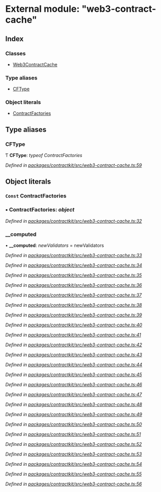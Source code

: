 # External module: "web3-contract-cache"

## Index

### Classes

* [Web3ContractCache](../classes/_web3_contract_cache_.web3contractcache.md)

### Type aliases

* [CFType](_web3_contract_cache_.md#cftype)

### Object literals

* [ContractFactories](_web3_contract_cache_.md#const-contractfactories)

## Type aliases

###  CFType

Ƭ **CFType**: *typeof ContractFactories*

*Defined in [packages/contractkit/src/web3-contract-cache.ts:59](https://github.com/celo-org/celo-monorepo/blob/master/packages/contractkit/src/web3-contract-cache.ts#L59)*

## Object literals

### `Const` ContractFactories

### ▪ **ContractFactories**: *object*

*Defined in [packages/contractkit/src/web3-contract-cache.ts:32](https://github.com/celo-org/celo-monorepo/blob/master/packages/contractkit/src/web3-contract-cache.ts#L32)*

###  __computed

• **__computed**: *newValidators* = newValidators

*Defined in [packages/contractkit/src/web3-contract-cache.ts:33](https://github.com/celo-org/celo-monorepo/blob/master/packages/contractkit/src/web3-contract-cache.ts#L33)*

*Defined in [packages/contractkit/src/web3-contract-cache.ts:34](https://github.com/celo-org/celo-monorepo/blob/master/packages/contractkit/src/web3-contract-cache.ts#L34)*

*Defined in [packages/contractkit/src/web3-contract-cache.ts:35](https://github.com/celo-org/celo-monorepo/blob/master/packages/contractkit/src/web3-contract-cache.ts#L35)*

*Defined in [packages/contractkit/src/web3-contract-cache.ts:36](https://github.com/celo-org/celo-monorepo/blob/master/packages/contractkit/src/web3-contract-cache.ts#L36)*

*Defined in [packages/contractkit/src/web3-contract-cache.ts:37](https://github.com/celo-org/celo-monorepo/blob/master/packages/contractkit/src/web3-contract-cache.ts#L37)*

*Defined in [packages/contractkit/src/web3-contract-cache.ts:38](https://github.com/celo-org/celo-monorepo/blob/master/packages/contractkit/src/web3-contract-cache.ts#L38)*

*Defined in [packages/contractkit/src/web3-contract-cache.ts:39](https://github.com/celo-org/celo-monorepo/blob/master/packages/contractkit/src/web3-contract-cache.ts#L39)*

*Defined in [packages/contractkit/src/web3-contract-cache.ts:40](https://github.com/celo-org/celo-monorepo/blob/master/packages/contractkit/src/web3-contract-cache.ts#L40)*

*Defined in [packages/contractkit/src/web3-contract-cache.ts:41](https://github.com/celo-org/celo-monorepo/blob/master/packages/contractkit/src/web3-contract-cache.ts#L41)*

*Defined in [packages/contractkit/src/web3-contract-cache.ts:42](https://github.com/celo-org/celo-monorepo/blob/master/packages/contractkit/src/web3-contract-cache.ts#L42)*

*Defined in [packages/contractkit/src/web3-contract-cache.ts:43](https://github.com/celo-org/celo-monorepo/blob/master/packages/contractkit/src/web3-contract-cache.ts#L43)*

*Defined in [packages/contractkit/src/web3-contract-cache.ts:44](https://github.com/celo-org/celo-monorepo/blob/master/packages/contractkit/src/web3-contract-cache.ts#L44)*

*Defined in [packages/contractkit/src/web3-contract-cache.ts:45](https://github.com/celo-org/celo-monorepo/blob/master/packages/contractkit/src/web3-contract-cache.ts#L45)*

*Defined in [packages/contractkit/src/web3-contract-cache.ts:46](https://github.com/celo-org/celo-monorepo/blob/master/packages/contractkit/src/web3-contract-cache.ts#L46)*

*Defined in [packages/contractkit/src/web3-contract-cache.ts:47](https://github.com/celo-org/celo-monorepo/blob/master/packages/contractkit/src/web3-contract-cache.ts#L47)*

*Defined in [packages/contractkit/src/web3-contract-cache.ts:48](https://github.com/celo-org/celo-monorepo/blob/master/packages/contractkit/src/web3-contract-cache.ts#L48)*

*Defined in [packages/contractkit/src/web3-contract-cache.ts:49](https://github.com/celo-org/celo-monorepo/blob/master/packages/contractkit/src/web3-contract-cache.ts#L49)*

*Defined in [packages/contractkit/src/web3-contract-cache.ts:50](https://github.com/celo-org/celo-monorepo/blob/master/packages/contractkit/src/web3-contract-cache.ts#L50)*

*Defined in [packages/contractkit/src/web3-contract-cache.ts:51](https://github.com/celo-org/celo-monorepo/blob/master/packages/contractkit/src/web3-contract-cache.ts#L51)*

*Defined in [packages/contractkit/src/web3-contract-cache.ts:52](https://github.com/celo-org/celo-monorepo/blob/master/packages/contractkit/src/web3-contract-cache.ts#L52)*

*Defined in [packages/contractkit/src/web3-contract-cache.ts:53](https://github.com/celo-org/celo-monorepo/blob/master/packages/contractkit/src/web3-contract-cache.ts#L53)*

*Defined in [packages/contractkit/src/web3-contract-cache.ts:54](https://github.com/celo-org/celo-monorepo/blob/master/packages/contractkit/src/web3-contract-cache.ts#L54)*

*Defined in [packages/contractkit/src/web3-contract-cache.ts:55](https://github.com/celo-org/celo-monorepo/blob/master/packages/contractkit/src/web3-contract-cache.ts#L55)*

*Defined in [packages/contractkit/src/web3-contract-cache.ts:56](https://github.com/celo-org/celo-monorepo/blob/master/packages/contractkit/src/web3-contract-cache.ts#L56)*
